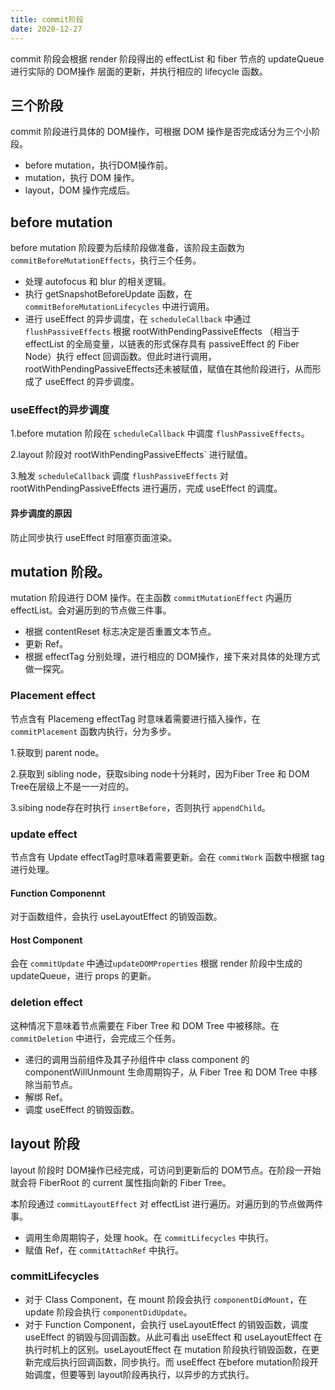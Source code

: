 ```yaml
---
title: commit阶段
date: 2020-12-27
---
```


commit 阶段会根据 render 阶段得出的 effectList 和 fiber 节点的 updateQueue 进行实际的 DOM操作 层面的更新，并执行相应的 lifecycle 函数。

## 三个阶段
commit 阶段进行具体的 DOM操作，可根据 DOM 操作是否完成话分为三个小阶段。
- before mutation，执行DOM操作前。
- mutation，执行 DOM 操作。
- layout，DOM 操作完成后。

## before mutation
before mutation 阶段要为后续阶段做准备，该阶段主函数为 `commitBeforeMutationEffects`，执行三个任务。
- 处理 autofocus 和 blur 的相关逻辑。
- 执行 getSnapshotBeforeUpdate 函数，在  `commitBeforeMutationLifecycles` 中进行调用。
- 进行 useEffect 的异步调度，在 `scheduleCallback` 中通过 `flushPassiveEffects` 根据 rootWithPendingPassiveEffects （相当于 effectList 的全局变量，以链表的形式保存具有 passiveEffect 的 Fiber Node）执行 effect 回调函数。但此时进行调用，rootWithPendingPassiveEffects还未被赋值，赋值在其他阶段进行，从而形成了 useEffect 的异步调度。

### useEffect的异步调度
1.before mutation 阶段在 `scheduleCallback` 中调度 `flushPassiveEffects`。

2.layout 阶段对 rootWithPendingPassiveEffects` 进行赋值。

3.触发 `scheduleCallback` 调度 `flushPassiveEffects` 对 rootWithPendingPassiveEffects 进行遍历，完成 useEffect 的调度。
#### 异步调度的原因
防止同步执行 useEffect 时阻塞页面渲染。
## mutation 阶段。
mutation 阶段进行 DOM 操作。在主函数 `commitMutationEffect` 内遍历 effectList。会对遍历到的节点做三件事。
- 根据 contentReset 标志决定是否重置文本节点。
- 更新 Ref。
- 根据 effectTag 分别处理，进行相应的 DOM操作，接下来对具体的处理方式做一探究。

### Placement effect
节点含有 Placemeng effectTag 时意味着需要进行插入操作，在 `commitPlacement` 函数内执行，分为多步。

1.获取到 parent node。

2.获取到 sibling node，获取sibing node十分耗时，因为Fiber Tree 和 DOM Tree在层级上不是一一对应的。

3.sibing node存在时执行 `insertBefore`，否则执行 `appendChild`。

### update effect
节点含有 Update effectTag时意味着需要更新。会在 `commitWork` 函数中根据 tag 进行处理。

#### Function Componennt
对于函数组件，会执行 useLayoutEffect 的销毁函数。
#### Host Component
会在 `commitUpdate` 中通过`updateDOMProperties` 根据 render 阶段中生成的 updateQueue，进行 props 的更新。
### deletion effect
这种情况下意味着节点需要在 Fiber Tree 和 DOM Tree 中被移除。在 `commitDeletion` 中进行，会完成三个任务。
- 递归的调用当前组件及其子孙组件中 class component 的 componentWillUnmount 生命周期钩子，从 Fiber Tree 和 DOM Tree 中移除当前节点。
- 解绑 Ref。
- 调度 useEffect 的销毁函数。

## layout 阶段
layout 阶段时 DOM操作已经完成，可访问到更新后的 DOM节点。在阶段一开始就会将 FiberRoot 的 current 属性指向新的 Fiber Tree。

本阶段通过 `commitLayoutEffect` 对 effectList 进行遍历。对遍历到的节点做两件事。
- 调用生命周期钩子，处理 hook。在 `commitLifecycles` 中执行。
- 赋值 Ref，在 `commitAttachRef` 中执行。

### commitLifecycles
- 对于 Class Component，在 mount 阶段会执行     `componentDidMount`，在 update 阶段会执行 `componentDidUpdate`。
- 对于 Function Component，会执行 useLayoutEffect 的销毁函数，调度 useEffect 的销毁与回调函数。从此可看出 useEffect 和 useLayoutEffect 在执行时机上的区别。useLayoutEffect 在 mutation 阶段执行销毁函数，在更新完成后执行回调函数，同步执行。而 useEffect 在before mutation阶段开始调度，但要等到 layout阶段再执行，以异步的方式执行。 



